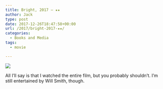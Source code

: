 ```yaml
---
title: Bright, 2017 – ★★
author: Jack
type: post
date: 2017-12-26T18:47:58+00:00
url: /2017/bright-2017-★★/
categories:
  - Books and Media
tags:
  - movie

---
```

![][1]

All I&#8217;ll say is that I watched the entire film, but you probably shouldn&#8217;t. I&#8217;m still entertained by Will Smith, though.

 [1]: https://a.ltrbxd.com/resized/film-poster/3/3/4/3/1/1/334311-bright-0-150-0-225-crop.jpg?k=a9fe3477a2